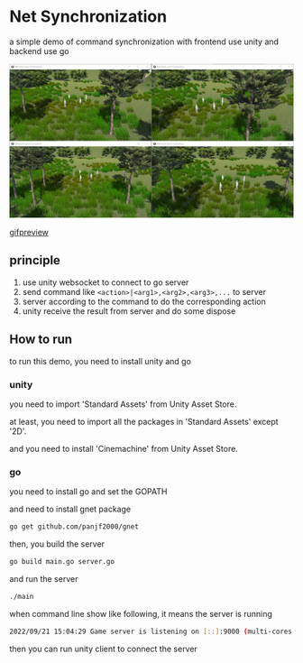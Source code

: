 # Net Synchronization

a simple demo of command synchronization with frontend use unity and backend use go

![preview](./README/preview.png)

[gifpreview](./README/preview.mp4)

## principle

1. use unity websocket to connect to go server
2. send command like `<action>|<arg1>,<arg2>,<arg3>,...` to server
3. server according to the command to do the corresponding action
4. unity receive the result from server and do some dispose


## How to run

to run this demo, you need to install unity and go

### unity

you need to import 'Standard Assets' from Unity Asset Store.

at least, you need to import all the packages in 'Standard Assets' except '2D'.

and you need to install 'Cinemachine' from Unity Asset Store.

### go

you need to install go and set the GOPATH

and need to install gnet package

```bash
go get github.com/panjf2000/gnet
```
then, you build the server

```bash
go build main.go server.go
```

and run the server

```bash
./main
```

when command line show like following, it means the server is running

```bash
2022/09/21 15:04:29 Game server is listening on [::]:9000 (multi-cores: true, loops: 12)
```

then you can run unity client to connect the server

